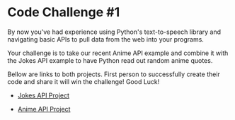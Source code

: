 # Code Challenge #1

By now you've had experience using Python's text-to-speech library and navigating basic APIs to pull data from the web into your programs. 

Your challenge is to take our recent Anime API example and combine it with the Jokes API example to have Python read out random anime quotes. 

Bellow are links to both projects. First person to  successfully create their code and share it will win the challenge! Good Luck!

* [Jokes API Project](https://github.com/krum04/Goode-Hack-Lab/blob/main/PiClub/Jokes%20API/jokes.py)

* [Anime API Project](https://github.com/krum04/Goode-Hack-Lab/blob/main/PiClub/Anime%20Quote%20API/anime.py)

  

